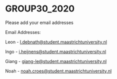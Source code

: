 # GROUP30_2020

Please add your email addresses

Email Addresses:

Leon - l.debnath@student.maastrichtuniversity.nl

Ingo - i.heijnens@student.maastrichtuniversity.nl

Giang - giang-le@student.maastrichtuniversity.nl

Noah - noah.croes@student.maastrichtuniversity.nl
